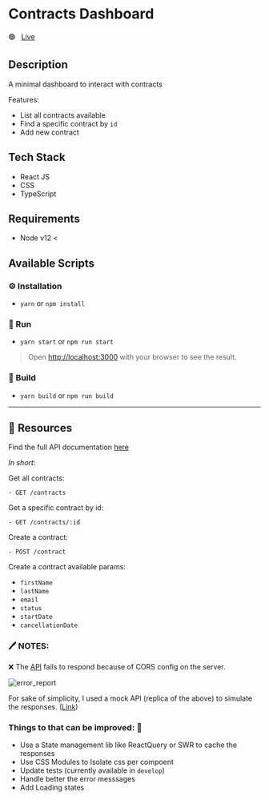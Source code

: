 # Contracts Dashboard

🟢 &nbsp; [Live](https://contracts-dashboard-mrcookiez.vercel.app/)

## Description

A minimal dashboard to interact with contracts

Features:

- List all contracts available
- Find a specific contract by `id`
- Add new contract

## Tech Stack

- React JS
- CSS
- TypeScript

## Requirements

- Node v12 <

## Available Scripts

### ⚙️ Installation

- `yarn` or `npm install`

### 🏃 Run

- `yarn start` or `npm run start`

> Open [http://localhost:3000](http://localhost:3000) with your browser to see the result.

### 👷 Build

- `yarn build` or `npm run build`

<hr />

## 📖 Resources

Find the full API documentation [here](https://frontend-coding-project.herokuapp.com/)

<i>In short:</i>

Get all contracts:

```
- GET /contracts
```

Get a specific contract by id:

```
- GET /contracts/:id
```

Create a contract:

```
- POST /contract
```

Create a contract available params:

- `firstName`
- `lastName`
- `email`
- `status`
- `startDate`
- `cancellationDate`


### 🖊️ NOTES:

❌ The [API](frontend-coding-project.herokuapp.com) fails to respond because of CORS config on the server.

![error_report](https://user-images.githubusercontent.com/21040307/152731450-70356c90-cd04-4c93-ac87-6e32de12188b.png)

For sake of simplicity, I used a mock API (replica of the above) to simulate the responses. ([Link](https://61febb35a58a4e00173c999d.mockapi.io/api/contracts))

### Things to that can be improved: 🔨

* Use a State management lib like ReactQuery or SWR to cache the responses
* Use CSS Modules to Isolate css per compoent
* Update tests (currently available in `develop`)
* Handle better the error messsages
* Add Loading states
